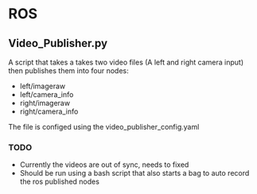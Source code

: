 # ROS
## Video_Publisher.py
A script that takes a takes two video files (A left and right camera input) then publishes them into four nodes:
- left/imageraw
- left/camera_info
- right/imageraw
- right/camera_info

The file is configed using the video_publisher_config.yaml

### TODO 
- Currently the videos are out of sync, needs to fixed 
- Should be run using a bash script that also starts a bag to auto record the ros published nodes